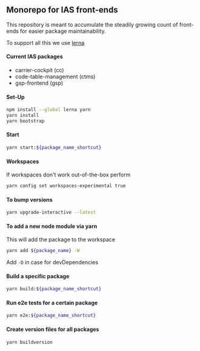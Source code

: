 ## Monorepo for IAS front-ends

This repository is meant to accumulate the steadily growing count of front-ends for easier package maintainability.

To support all this we use [lerna](https://lernajs.io)

#### Current IAS packages

- carrier-cockpit (cc)
- code-table-management (ctms)
- gsp-frontend (gsp)

#### Set-Up

```bash
npm install --global lerna yarn
yarn install
yarn bootstrap
```

#### Start

```bash
yarn start:${package_name_shortcut}
```

#### Workspaces

If workspaces don't work out-of-the-box perform

```bash
yarn config set workspaces-experimental true
```

#### To bump versions

```bash
yarn upgrade-interactive --latest
```

#### To add a new node module via yarn 

This will add the package to the workspace

```bash
yarn add ${package_name} -W
```

Add ```-D``` in case for devDependencies

#### Build a specific package

```bash
yarn build:${package_name_shortcut}
```

#### Run e2e tests for a certain package

```bash
yarn e2e:${package_name_shortcut}
```

#### Create version files for all packages

```bash
yarn buildversion
```
